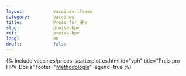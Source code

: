 ```yaml
---
layout:           vaccines-iframe
category:         vaccines
title:            Preis für HPV
slug:             preise-hpv
ref:              preise-hpv
lang:             en
draft:            false
---
```


<div class="container page-content" markdown="1">
{% include vaccines/prices-scatterplot.es.html id="vph" title="Preis pro HPV-Dosis" footer="<a href=\"https://medicamentalia.org/vaccines/team/#vph\">Methodologie</a>" legend=true %}
</div>

